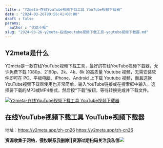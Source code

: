 ```yaml
---
title : "Y2meta-在线YouTube视频下载工具 YouTube视频下载器"
date : "2024-03-26T09:56:41+08:00"
draft : false
params:
  author : "优选小报"
slug: "2024-03-26-y2meta-在线youtube视频下载工具-youtube视频下载器.md"
---
```


## Y2meta是什么

Y2meta是一款在线YouTube视频下载工具，最好的在线YouTube视频下载器，允许免费下载 1080p、2160p、2k、4k、8k 的高质量
Youtube 视频，无需安装软件即可在 PC、平板电脑、iPhone、Android 上下载 Youtube
视频，而且这款YouTube视频下载器使用也非常简单，输入YouTube链接或在搜索框中输入，选择要下载的MP3或MP4格式，然后按“下载”按钮，等待转换完成并下载文件。

[![Y2meta-在线YouTube视频下载工具
YouTube视频下载器](//img7-1.zhekoulieshou.com/mmbiz_jpg/iaHBVewvSIbAOP5MwRmNQ8SEEaPPgBTocSslu8FURBc3Tibxjg50mibeHrYib43Pkk7K65aokib6GLmhub4iapvKrFbg/0)](//img7-1.zhekoulieshou.com/mmbiz_jpg/iaHBVewvSIbAOP5MwRmNQ8SEEaPPgBTocSslu8FURBc3Tibxjg50mibeHrYib43Pkk7K65aokib6GLmhub4iapvKrFbg/0)

## 在线YouTube视频下载工具 YouTube视频下载器

地址：https://y2meta.app/zh-cn26 https://y2meta.app/zh-cn26

**资源收集于网络，侵权联系我删除||资源过期扫码关注我私信**![](//img7-1.zhekoulieshou.com/mmbiz_jpg/iaHBVewvSIbAjcr9g6TlCXSfiaDqkbzuEzp207hVzPqT4YGQOAazQ1KNHCeACbia5Lzq4Ckwibe48iar1q7lgVP1o3w/640?wx_fmt=jpeg&from=appmsg)


